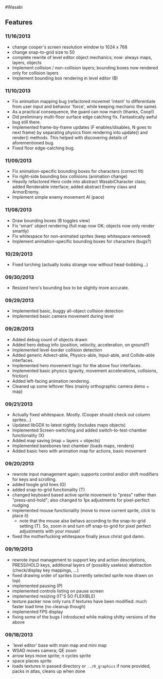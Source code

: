 #Wasabi

## Features

### 11/16/2013
* change cooper's screen resolution window to 1024 x 768
* change snap-to-grid size to 50
* complete rewrite of level editor object mechanics; now: always maps, layers, objects
* Implement collision / non-collision layers; bounding boxes now rendered only for collision layers
* Implement bounding box rendering in level editor (B)

### 11/10/2013
* Fix animation mapping bug (refactored movemet 'intent' to differentiate from user input and behavior 'force', while keeping mechanic the same).
* As a practical consequence, the guard can now march (thanks, Coop!)
* Did preliminary multi-floor surface edge catching fix. Fantastically awful bug still there.
* Implemented frame-by-frame updates (F enables/disables, N goes to next frame) by separating physics from rendering into update() and render() methods. This helped with discovering details of aforementioned bug.
* Fixed floor edge-catching bug.

### 11/09/2013
* Fix animation-specific bounding boxes for characters (correct fit)
* Fix right-side bounding box collisions (animation change)
* Heavily refactored Hero code into abstract WasabiCharacter class; added Renderable interface; added abstract Enemy class and ArmorEnemy.
* Implement simple enemy movement AI (pace)

### 11/08/2013
* Draw bounding boxes (B toggles view)
* Fix 'smart' object rendering (full map now OK; objects now only render smartly)
* Fix whitespace for non-animated sprites (keep whitespace removed)
* Implement animation-specific bounding boxes for characters (bugs?)

### 10/29/2013
 * Fixed lurching (actually looks strange now without head-bobbing...)

### 09/30/2013
 * Resized hero's bounding box to be slightly more accurate.

### 09/29/2013
 * Implemented basic, buggy all-object collision detection
 * Implemented basic camera movement during level

### 09/28/2013
 * Added debug count of objects drawn
 * Added hero debug info (position, velocity, acceleration, on ground?)
 * Implemented level-border collision detection
 * Added generic Advect-able, Physics-able, Input-able, and Collide-able interfaces.
 * Implemented hero movement logic for the above four interfaces.
 * Implemented basic physics (gravity, movement accelerations, collisions, friction)
 * Added left-facing animation rendering.
 * Cleaned up some leftover files (mainly orthographic camera demo + map)

### 09/21/2013
 * Actually fixed whitespace. Mostly. (Cooper should check out column sprites...)
 * Updated libGDX to latest nightly (includes maps objects)
 * Implemented Screen-switching and added switch-to-test-chamber functionality (X)
 * Added map saving (map + layers + objects)
 * Implemented barebones test chamber (loads maps, renders)
 * Added basic hero with animation map for actions, basic movement

### 09/20/2013
 * rewrote input management again; supports control and/or shift modifiers for keys and scrolling.
 * added toogle grid lines (G)
 * added snap-to-grid functionality (T)
 * changed keyboard based active sprite movement to "press" rather than "press-and-hold"; also changed to 1px adjustments for pixel-perfect nudging
 * implemented mouse functionality (move to move current sprite, click to place it)
	 * note that the mouse also behavs according to the snap-to-grid setting (T). So, zoom in and turn off snap-to-grid for pixel perfect adjustments with your mouse!
 * fixed the motherfucking whitespace finally jesus christ god damn.

### 09/19/2013
 * rewrote input management to support key and action descriptions, PRESS/HOLD keys, additional layers of (possibly useless) abstraction (check/display key mappings, ...)
 * fixed drawing order of sprites (currently selected sprite now drawn on top)
 * implemented pausing (P)
 * implemented controls listing on pause screen
 * implemented resizing (IT'S SO FLEXIBLE)
 * texture packer now only runs if textures have been modified: much faster load time (no cleanup though)
 * implemented FPS display
 * fixing some of the bugs I introduced while making shitty versions of the above


### 09/18/2013
 * `level editor' base with main map and mini map
 * WSAD moves camera; QE zoom
 * arrow keys move sprite; n cycles sprite
 * space places sprite
 * loads textures in passed directory or `../0_graphics` if none provided, packs in atlas, cleans up when done
